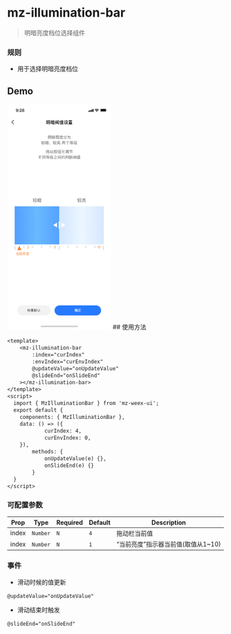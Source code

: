 # mz-illumination-bar

> 明暗亮度档位选择组件

### 规则
- 用于选择明暗亮度档位


## Demo
<img src="../../example/mz-illumination-bar/demo.png" width="240px"/>
## 使用方法

```vue
<template>
    <mz-illumination-bar
        :index="curIndex"
        :envIndex="curEnvIndex"
        @updateValue="onUpdateValue"
        @slideEnd="onSlideEnd"
    ></mz-illumination-bar>
</template>
<script>
  import { MzIlluminationBar } from 'mz-weex-ui';
  export default {
  	components: { MzIlluminationBar },
  	data: () => ({
            curIndex: 4,
            curEnvIndex: 0,
  	}),
        methods: {
            onUpdateValue(e) {},
            onSlideEnd(e) {}
        }
  }
</script>
```


### 可配置参数

| Prop | Type | Required | Default | Description |
|-------------|------------|--------|-----|-----|
| index       | `Number` |`N`| `4`    | 拖动栏当前值 |
| index       | `Number` |`N`| `1`      | “当前亮度”指示器当前值(取值从1~10) |

### 事件

- 滑动时候的值更新

```
@updateValue="onUpdateValue"
```

- 滑动结束时触发

```
@slideEnd="onSlideEnd"
```

